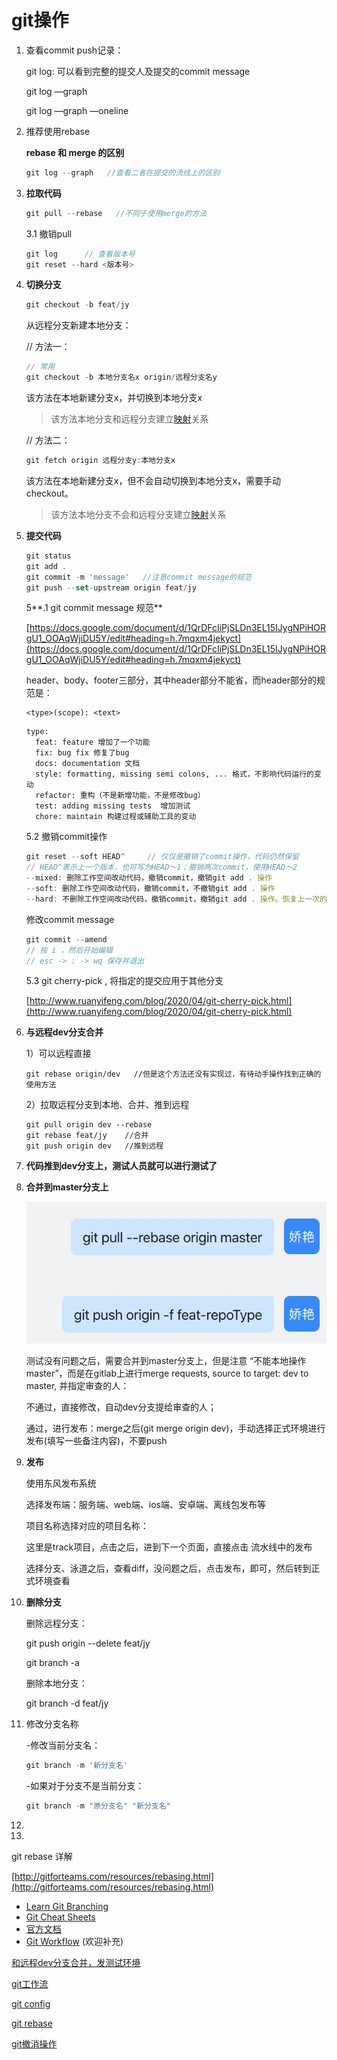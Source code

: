 # git操作

1. 查看commit  push记录：
    
    git log: 可以看到完整的提交人及提交的commit message
    
    git log —graph
    
    git log —graph —oneline
    
2. 推荐使用rebase
    
    **rebase 和 merge 的区别**
    
    ```jsx
    git log --graph   //查看二者在提交的流线上的区别
    ```
    
3. **拉取代码**
    
    ```jsx
    git pull --rebase   //不同于使用merge的方法
    ```
    
    3.1 撤销pull
    
    ```jsx
    git log      // 查看版本号
    git reset --hard <版本号>
    ```
    
4. **切换分支**
    
    ```jsx
    git checkout -b feat/jy
    ```
    
    从远程分支新建本地分支：
    
    // 方法一：
    
    ```jsx
    // 常用
    git checkout -b 本地分支名x origin/远程分支名y
    ```
    
    该方法在本地新建分支x，并切换到本地分支x
    
    > 该方法本地分支和远程分支建立[映射](https://blog.csdn.net/tterminator/article/details/78108550)关系
    > 
    
    // 方法二：
    
    ```jsx
    git fetch origin 远程分支y:本地分支x
    ```
    
    该方法在本地新建分支x，但不会自动切换到本地分支x，需要手动checkout。
    
    > 该方法本地分支不会和远程分支建立[映射](https://blog.csdn.net/tterminator/article/details/78108550)关系
    > 
    
5. **提交代码**
    
    ```jsx
    git status
    git add .
    git commit -m 'message'   //注意commit message的规范
    git push --set-upstream origin feat/jy
    ```
    
    5**.1 git commit message 规范**
    
    [https://docs.google.com/document/d/1QrDFcIiPjSLDn3EL15IJygNPiHORgU1_OOAqWjiDU5Y/edit#heading=h.7mqxm4jekyct](https://docs.google.com/document/d/1QrDFcIiPjSLDn3EL15IJygNPiHORgU1_OOAqWjiDU5Y/edit#heading=h.7mqxm4jekyct)
    
    header、body、footer三部分，其中header部分不能省，而header部分的规范是：
    
    ```
    <type>(scope): <text>
    ```
    
    ```
    type:
      feat: feature 增加了一个功能
      fix: bug fix 修复了bug
      docs: documentation 文档
      style: formatting, missing semi colons, ... 格式，不影响代码运行的变动
      refactor: 重构（不是新增功能，不是修改bug）
      test: adding missing tests  增加测试
      chore: maintain 构建过程或辅助工具的变动
    ```
    
    5.2 撤销commit操作
    
    ```jsx
    git reset --soft HEAD^     // 仅仅是撤销了commit操作，代码仍然保留
    // HEAD^表示上一个版本，也可写为HEAD～1；撤销两次commit，使用HEAD～2
    --mixed: 删除工作空间改动代码，撤销commit，撤销git add . 操作
    --soft: 删除工作空间改动代码，撤销commit，不撤销git add . 操作
    --hard: 不删除工作空间改动代码，撤销commit，撤销git add . 操作。恢复上一次的commit状态
    ```
    
    修改commit message
    
    ```jsx
    git commit --amend
    // 按 i ，然后开始编辑
    // esc -> : -> wq 保存并退出
    ```
    
    5.3 git cherry-pick , 将指定的提交应用于其他分支
    
    [http://www.ruanyifeng.com/blog/2020/04/git-cherry-pick.html](http://www.ruanyifeng.com/blog/2020/04/git-cherry-pick.html)
    
6. **与远程dev分支合并**
    
    1）可以远程直接
    
    ```
    git rebase origin/dev   //但是这个方法还没有实现过，有待动手操作找到正确的使用方法
    ```
    
    2）拉取远程分支到本地、合并、推到远程
    
    ```
    git pull origin dev --rebase
    git rebase feat/jy    //合并
    git push origin dev   //推到远程
    ```
    
7. **代码推到dev分支上，测试人员就可以进行测试了**
    
    
8. **合并到master分支上**
    
    ![Untitled](git%E6%93%8D%E4%BD%9C%20d7ef64cecc814e50b46ffd5d59159152/Untitled.png)
    
    测试没有问题之后，需要合并到master分支上，但是注意 “不能本地操作master”，而是在gitlab上进行merge requests, source to target: dev to master, 并指定审查的人：
    
    不通过，直接修改，自动dev分支提给审查的人；
    
    通过，进行发布：merge之后(git merge origin dev)，手动选择正式环境进行发布(填写一些备注内容)，不要push
    
9. **发布**
    
    使用东风发布系统
    
    选择发布端：服务端、web端、ios端、安卓端、离线包发布等
    
    项目名称选择对应的项目名称：
    
    这里是track项目，点击之后，进到下一个页面，直接点击 流水线中的发布
    
    选择分支、泳道之后，查看diff，没问题之后，点击发布，即可，然后转到正式环境查看
    
10. **删除分支**
    
    删除远程分支：
    
    git push origin --delete feat/jy
    
    git branch -a
    
    删除本地分支：
    
    git branch -d feat/jy
    
11. 修改分支名称
    
    -修改当前分支名：
    
    ```jsx
    git branch -m '新分支名'
    ```
    
    -如果对于分支不是当前分支：
    
    ```jsx
    git branch -m "原分支名" "新分支名"
    ```
    
12. 

0.  

git rebase 详解

[http://gitforteams.com/resources/rebasing.html](http://gitforteams.com/resources/rebasing.html)

- [Learn Git Branching](https://learngitbranching.js.org/?locale=zh_CN)
- [Git Cheat Sheets](https://training.github.com/)
- [官方文档](https://git-scm.com/doc)
- [Git Workflow](https://juejin.cn/post/6875874533228838925#heading-2) (欢迎补充)

[和远程dev分支合并，发测试环境](git%E6%93%8D%E4%BD%9C%20d7ef64cecc814e50b46ffd5d59159152/%E5%92%8C%E8%BF%9C%E7%A8%8Bdev%E5%88%86%E6%94%AF%E5%90%88%E5%B9%B6%EF%BC%8C%E5%8F%91%E6%B5%8B%E8%AF%95%E7%8E%AF%E5%A2%83%2078c72b3b14ab4b7e8e94d6ef144e0a96.md)

[git工作流](git%E6%93%8D%E4%BD%9C%20d7ef64cecc814e50b46ffd5d59159152/git%E5%B7%A5%E4%BD%9C%E6%B5%81%2009d7a8292f41497193f5ee88a0ad5d95.md)

[git config](git%E6%93%8D%E4%BD%9C%20d7ef64cecc814e50b46ffd5d59159152/git%20config%20fc46ccf99b964553945ea74d6260780e.md)

[git rebase](git%E6%93%8D%E4%BD%9C%20d7ef64cecc814e50b46ffd5d59159152/git%20rebase%20fd0c5ff7e3394b3ea28a4322759dcf6f.md)

[git撤消操作](git%E6%93%8D%E4%BD%9C%20d7ef64cecc814e50b46ffd5d59159152/git%E6%92%A4%E6%B6%88%E6%93%8D%E4%BD%9C%2026be9aa767b649ed9e7104dcf47360f3.md)